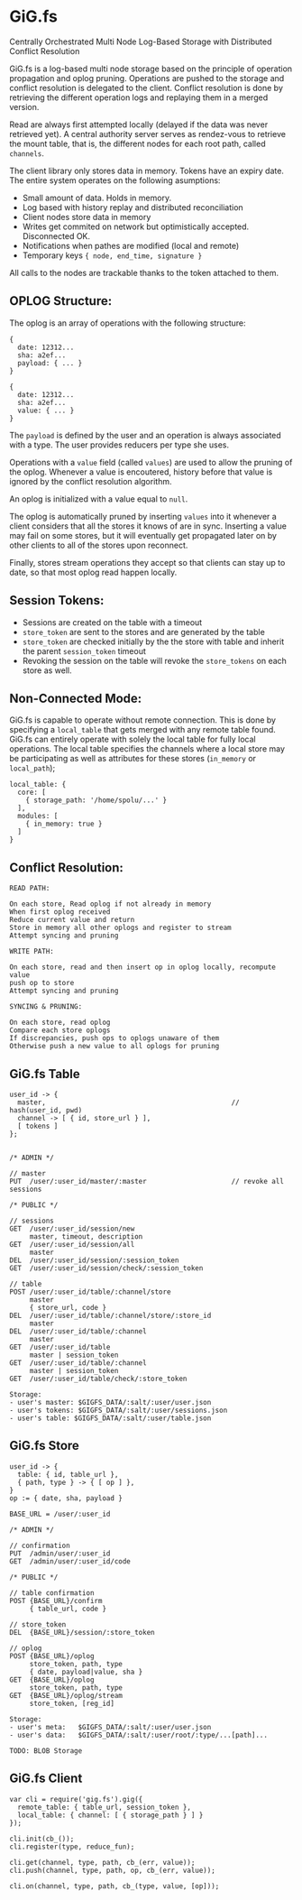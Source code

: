 GiG.fs
======

Centrally Orchestrated Multi Node Log-Based Storage with Distributed Conflict 
Resolution

GiG.fs is a log-based multi node storage based on the principle of operation
propagation and oplog pruning. Operations are pushed to the storage and conflict
resolution is delegated to the client. Conflict resolution is done by retrieving
the different operation logs and replaying them in a merged version.

Read are always first attempted locally (delayed if the data was never retrieved 
yet). A central authority server serves as rendez-vous to retrieve the mount 
table, that is, the different nodes for each root path, called `channels`.

The client library only stores data in memory. Tokens have an expiry date. The
entire system operates on the following asumptions:

- Small amount of data. Holds in memory.
- Log based with history replay and distributed reconciliation
- Client nodes store data in memory
- Writes get commited on network but optimistically accepted. Disconnected OK.
- Notifications when pathes are modified (local and remote)
- Temporary keys `{ node, end_time, signature }`

All calls to the nodes are trackable thanks to the token attached to them.

OPLOG Structure:
----------------
The oplog is an array of operations with the following structure:
```
{ 
  date: 12312...
  sha: a2ef...
  payload: { ... }
}

{ 
  date: 12312...
  sha: a2ef...
  value: { ... }
}
```
The `payload` is defined by the user and an operation is always associated with
a type. The user provides reducers per type she uses.

Operations with a `value` field (called `values`) are used to allow the pruning
of the oplog. Whenever a value is encoutered, history before that value is
ignored by the conflict resolution algorithm.

An oplog is initialized with a value equal to `null`. 

The oplog is automatically pruned by inserting `values` into it whenever a
client considers that all the stores it knows of are in sync. Inserting a value
may fail on some stores, but it will eventually get propagated later on by other
clients to all of the stores upon reconnect.

Finally, stores stream operations they accept so that clients can stay up to
date, so that most oplog read happen locally.

Session Tokens:
---------------

- Sessions are created on the table with a timeout
- `store_token` are sent to the stores and are generated by the table
- `store_token` are checked initially by the the store with table and inherit the
  parent `session_token` timeout
- Revoking the session on the table will revoke the `store_tokens` on each store
  as well.

Non-Connected Mode:
-------------------
GiG.fs is capable to operate without remote connection. This is done by
specifying a `local_table` that gets merged with any remote table found. GiG.fs
can entirely operate with solely the local table for fully local operations.
The local table specifies the channels where a local store may be participating
as well as attributes for these stores (`in_memory` or `local_path`);
```
local_table: {
  core: [
    { storage_path: '/home/spolu/...' }
  ],
  modules: [
    { in_memory: true }
  ]
}
```


Conflict Resolution:
--------------------
```
READ PATH:

On each store, Read oplog if not already in memory
When first oplog received
Reduce current value and return
Store in memory all other oplogs and register to stream
Attempt syncing and pruning

WRITE PATH:

On each store, read and then insert op in oplog locally, recompute value
push op to store
Attempt syncing and pruning

SYNCING & PRUNING:

On each store, read oplog
Compare each store oplogs
If discrepancies, push ops to oplogs unaware of them
Otherwise push a new value to all oplogs for pruning

```

GiG.fs Table
------------

```
user_id -> { 
  master,                                              // hash(user_id, pwd)
  channel -> [ { id, store_url } ],     
  [ tokens ]
};


/* ADMIN */

// master
PUT  /user/:user_id/master/:master                     // revoke all sessions

/* PUBLIC */

// sessions
GET  /user/:user_id/session/new
     master, timeout, description
GET  /user/:user_id/session/all
     master
DEL  /user/:user_id/session/:session_token              
GET  /user/:user_id/session/check/:session_token

// table
POST /user/:user_id/table/:channel/store
     master
     { store_url, code }
DEL  /user/:user_id/table/:channel/store/:store_id
     master
DEL  /user/:user_id/table/:channel
     master
GET  /user/:user_id/table
     master | session_token
GET  /user/:user_id/table/:channel
     master | session_token
GET  /user/:user_id/table/check/:store_token

Storage:
- user's master: $GIGFS_DATA/:salt/:user/user.json
- user's tokens: $GIGFS_DATA/:salt/:user/sessions.json
- user's table: $GIGFS_DATA/:salt/:user/table.json

```

GiG.fs Store
------------

```
user_id -> {
  table: { id, table_url }, 
  { path, type } -> { [ op ] },
}
op := { date, sha, payload }

BASE_URL = /user/:user_id

/* ADMIN */

// confirmation
PUT  /admin/user/:user_id
GET  /admin/user/:user_id/code

/* PUBLIC */

// table confirmation
POST {BASE_URL}/confirm
     { table_url, code }

// store_token
DEL  {BASE_URL}/session/:store_token

// oplog
POST {BASE_URL}/oplog
     store_token, path, type
     { date, payload|value, sha }
GET  {BASE_URL}/oplog
     store_token, path, type
GET  {BASE_URL}/oplog/stream
     store_token, [reg_id]

Storage:
- user's meta:   $GIGFS_DATA/:salt/:user/user.json
- user's data:   $GIGFS_DATA/:salt/:user/root/:type/...[path]...

TODO: BLOB Storage
```

GiG.fs Client
-------------

```
var cli = require('gig.fs').gig({
  remote_table: { table_url, session_token },
  local_table: { channel: [ { storage_path } ] } 
});

cli.init(cb_());
cli.register(type, reduce_fun);

cli.get(channel, type, path, cb_(err, value));
cli.push(channel, type, path, op, cb_(err, value));

cli.on(channel, type, path, cb_(type, value, [op]));

```
